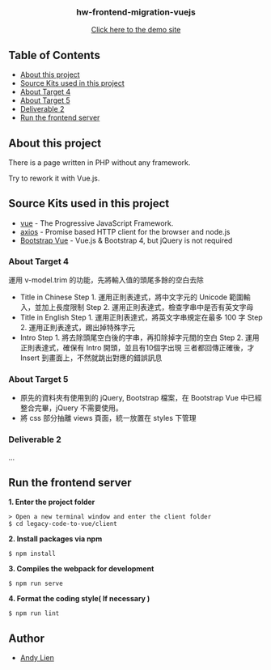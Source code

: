 <h3 align="center"> hw-frontend-migration-vuejs </h3>
<a href="#">
  <p align="center">Click here to the demo site</p>
</a>

## Table of Contents
- [About this project](#about-this-project)
- [Source Kits used in this project](#source-kits-used-in-this-project)
- [About Target 4](#about-target-4)
- [About Target 5](#about-target-5)
- [Deliverable 2](#deliverable-2)
- [Run the frontend server](#run-the-frontend-server)

## About this project 
<p>There is a page written in PHP without any framework.</p>
<p>Try to rework it with Vue.js.</p>
  
## Source Kits used in this project
- [vue](https://vuejs.org/) - The Progressive JavaScript Framework.
- [axios](https://github.com/axios/axios) - Promise based HTTP client for the browser and node.js
- [Bootstrap Vue](https://bootstrap-vue.org/) - Vue.js & Bootstrap 4, but jQuery is not required

### About Target 4
運用 v-model.trim 的功能，先將輸入值的頭尾多餘的空白去除
* Title in Chinese
  Step 1. 運用正則表達式，將中文字元的 Unicode 範圍輸入，並加上長度限制
  Step 2. 運用正則表達式，檢查字串中是否有英文字母
* Title in English
  Step 1. 運用正則表達式，將英文字串規定在最多 100 字
  Step 2. 運用正則表達式，踢出掉特殊字元
* Intro
  Step 1. 將去除頭尾空白後的字串，再扣除掉字元間的空白
  Step 2. 運用正則表達式，確保有 Intro 開頭，並且有10個字出現
三者都回傳正確後，才 Insert 到畫面上，不然就跳出對應的錯誤訊息

### About Target 5
* 原先的資料夾有使用到的 jQuery, Bootstrap 檔案，在 Bootstrap Vue 中已經整合完畢，jQuery 不需要使用。
* 將 css 部分抽離 views 頁面，統一放置在 styles 下管理

### Deliverable 2
...

## Run the frontend server
**1. Enter the project folder**
```
> Open a new terminal window and enter the client folder
$ cd legacy-code-to-vue/client
```
**2. Install packages via npm**
```
$ npm install
```
**3. Compiles the webpack for development**
```
$ npm run serve
```
**4. Format the coding style( If necessary )**
```
$ npm run lint
```

## Author
- [Andy Lien](https://github.com/andy922200)
